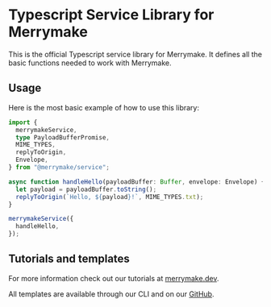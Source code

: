 # Typescript Service Library for Merrymake

This is the official Typescript service library for Merrymake. It defines all the basic functions needed to work with Merrymake.

## Usage

Here is the most basic example of how to use this library:

```ts
import {
  merrymakeService,
  type PayloadBufferPromise,
  MIME_TYPES,
  replyToOrigin,
  Envelope,
} from "@merrymake/service";

async function handleHello(payloadBuffer: Buffer, envelope: Envelope) {
  let payload = payloadBuffer.toString();
  replyToOrigin(`Hello, ${payload}!`, MIME_TYPES.txt);
}

merrymakeService({
  handleHello,
});
```

## Tutorials and templates

For more information check out our tutorials at [merrymake.dev](https://merrymake.dev).

All templates are available through our CLI and on our [GitHub](https://github.com/merrymake).
